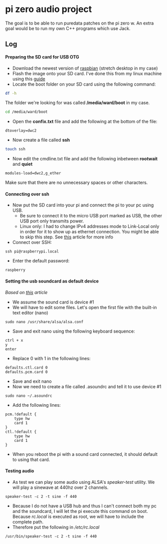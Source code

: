# pi zero audio project

The goal is to be able to run puredata patches on the pi zero w. An extra goal would be to run my own C++ programs which use Jack.

## Log

#### Preparing the SD card for USB OTG
- Download the newest version of [raspbian](https://www.raspberrypi.org/downloads/raspbian/) (stretch desktop in my case)
- Flash the image onto your SD card. I've done this from my linux machine using this [guide](https://www.raspberrypi.org/documentation/installation/installing-images/linux.md)
- Locate the boot folder on your SD card using the following command:
```bash
df -h
```
The folder we're looking for was called **/media/ward/boot** in my case.
```bash
cd /media/ward/boot
```
- Open the **confix.txt** file and add the following at the bottom of the file:
```
dtoverlay=dwc2
```
- Now create a file called **ssh**
```bash
touch ssh
```
- Now edit the cmdline.txt file and add the following inbetween **rootwait** and **quiet**
```
modules-load=dwc2,g_ether
```
Make sure that there are no unnecessary spaces or other characters.

#### Connecting over ssh
- Now put the SD card into your pi and connect the pi to your pc using USB.
  - Be sure to connect it to the micro USB port marked as USB, the other USB port only transmits power.
  - Linux only: I had to change IPv4 addresses mode to Link-Local only in order for it to show up as ethernet connection. You might be able to skip this step. See [this](https://raspberrypi.stackexchange.com/questions/66143/usb-otg-w-raspberry-pi-zero/74499) article for more info
- Connect over SSH:
```
ssh pi@raspberrypi.local
```
- Enter the default password:
```
raspberry
```

#### Setting the usb soundcard as default device
*Based on [this](https://raspberrytips.nl/usb-audio-gebruiken-op-een-raspberry-pi/) article*
- We assume the sound card is device #1
- We will have to edit some files. Let's open the first file with the built-in text editor (nano)
```
sudo nano /usr/share/alsa/alsa.conf
```
- Save and exit nano using the following keyboard sequence:
```
ctrl + x
y
enter
```
- Replace 0 with 1 in the following lines:
```
defaults.ctl.card 0
defaults.pcm.card 0
```
- Save and exit nano
- Now we need to create a file called .asoundrc and tell it to use device #1
```
sudo nano ~/.asoundrc
```
- Add the following lines:
```
pcm.!default {
    type hw
    card 1
}
ctl.!default {
    type hw
    card 1
}
```
- When you reboot the pi with a sound card connected, it should default to using that card.

#### Testing audio
- As test we can play some audio using ALSA's *speaker-test* utility. We will play a sinewave at 440hz over 2 channels.
```
speaker-test -c 2 -t sine -f 440
```
- Because I do not have a USB hub and thus I can't connect both my pc and the soundcard, I will let the pi execute this command on boot. Because *rc.local* is executed as root, we will have to include the complete path.
- Therefore put the following in */etc/rc.local*
```
/usr/bin/speaker-test -c 2 -t sine -f 440
```
